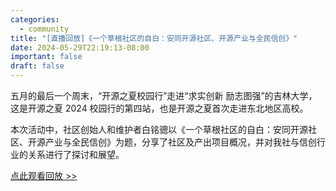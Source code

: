 ```yaml
---
categories:
  - community
title: "[直播回放]《一个草根社区的自白：安同开源社区、开源产业与全民信创》"
date: 2024-05-29T22:19:13-08:00
important: false
draft: false
---
```


五月的最后一个周末，“开源之夏校园行”走进“求实创新 励志图强”的吉林大学，这是开源之夏 2024 校园行的第四站，也是开源之夏首次走进东北地区高校。

本次活动中，社区创始人和维护者白铭骢以《一个草根社区的自白：安同开源社区、开源产业与全民信创》为题，分享了社区及产出项目概况，并对我社与信创行业的关系进行了探讨和展望。

[点此观看回放 >> ](https://www.bilibili.com/video/BV1NZ421s7G1)